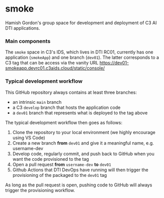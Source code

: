 # smoke
Hamish Gordon's group space for development and deployment of C3 AI DTI applications.

### Main components
The `smoke` space in C3's IDS, which lives in DTI RC01, currently has one application (`smokeApp`) and one branch (`dev01`). The latter corresponds to a C3 tag that can be access via the vanity URL https://dev01-smokeapp.devrc01.c3aids.cloud/static/console/

### Typical development workflow
This GitHub repository always contains at least three branches: 

- an intrinsic `main` branch
- a C3 `develop` branch that hosts the application code
- a `dev01` branch that represents what is deployed to the tag above

The typical development workflow then goes as follows:

1. Clone the repository to your local environment (we highly encourage using VS Code)
2. Create a new branch **from** `dev01` and give it a meaningful name, e.g. username-dev
3. Develop code, regularly commit, and push back to GitHub when you want the code provisioned to the tag
4. Open a pull request **from** `username-dev` **to** `dev01`
5. Github Actions that DTI DevOps have running will then trigger the provisioning of the packaged to the `dev01` tag

As long as the pull request is open, pushing code to GitHub will always trigger the provisioning workflow.

